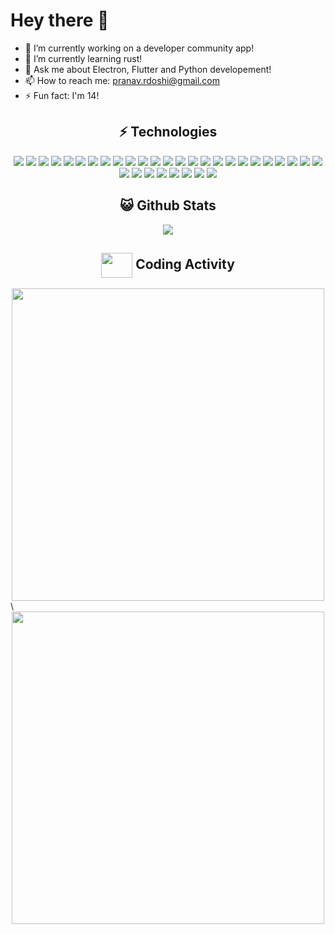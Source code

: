 # Hey there 👋

- 🔭 I’m currently working on a developer community app!
- 🌱 I’m currently learning rust!
- 💬 Ask me about Electron, Flutter and Python developement!
- 📫 How to reach me: pranav.rdoshi@gmail.com
- ⚡ Fun fact: I'm 14!

## <div align="center">⚡ Technologies</div>
  
<p align="center">
<img src="https://img.shields.io/badge/-python-black?style=flat-square&logo=python">
<img src="https://img.shields.io/badge/-Firebase-black?style=flat-square&logo=firebase">
<img src="https://img.shields.io/badge/-MongoDB-black?style=flat-square&logo=mongodb">
<img src="https://img.shields.io/badge/-flutter-black?style=flat-square&logo=flutter">
<img src="https://img.shields.io/badge/-dart-black?style=flat-square&logo=dart">
<img src="https://img.shields.io/badge/-Git-black?style=flat-square&logo=git">
<img src="https://img.shields.io/badge/-GitHub-black?style=flat-square&logo=github">
<img src="https://img.shields.io/badge/-Nodejs-black?style=flat-square&logo=Node.js">
<img src="https://img.shields.io/badge/-Electron-black?style=flat-square&logo=electron">
<img src="https://img.shields.io/badge/-HTML5-black?style=flat-square&logo=html5">
<img src="https://img.shields.io/badge/-CSS3-black?style=flat-square&logo=css3">
<img src="https://img.shields.io/badge/-Jquery-black?style=flat-square&logo=jquery">
<img src="https://img.shields.io/badge/-Bootstrap-black?style=flat-square&logo=bootstrap">
<img src="https://img.shields.io/badge/-TypeScript-black?style=flat-square&logo=typescript">
<img src="https://img.shields.io/badge/-React-black?style=flat-square&logo=react">
<img src="https://img.shields.io/badge/-React Native-black?style=flat-square&logo=react">
<img src="https://img.shields.io/badge/-Swift-black?style=flat-square&logo=swift">
<img src="https://img.shields.io/badge/-Xcode-black?style=flat-square&logo=Xcode">
<img src="https://img.shields.io/badge/-JSON-black?style=flat-square&logo=json">
<img src="https://img.shields.io/badge/-Discord-black?style=flat-square&logo=discord">
<img src="https://img.shields.io/badge/-Powershell-black?style=flat-square&logo=powershell">
<img src="https://img.shields.io/badge/-Flask-black?style=flat-square&logo=flask">
<img src="https://img.shields.io/badge/-Express-black?style=flat-square&logo=express">
<img src="https://img.shields.io/badge/-Unity-black?style=flat-square&logo=unity">
<img src="https://img.shields.io/badge/-Next.js-black?style=flat-square&logo=Next.js">
<img src="https://img.shields.io/badge/-Ionic-black?style=flat-square&logo=ionic">
<img src="https://img.shields.io/badge/-Angular-black?style=flat-square&logo=angular">
<img src="https://img.shields.io/badge/-Npm-black?style=flat-square&logo=npm">
<img src="https://img.shields.io/badge/-Yarn-black?style=flat-square&logo=yarn">
<img src="https://img.shields.io/badge/-C++-black?style=flat-square&logo=cplusplus">
<img src="https://img.shields.io/badge/-C sharp-black?style=flat-square">
<img src="https://img.shields.io/badge/-C-black?style=flat-square">
<img src="https://img.shields.io/badge/-Rust-black?style=flat-square&logo=rust">
</p>

## <div align="center">😺 Github Stats</div>

<div align="center">
  <img src="https://github-readme-stats.vercel.app/api?username=Cybernetic77&theme=radical&hide_title=true">
</div>

## <div align="center"><img align="center" height="40px" width="50px" src="https://img.icons8.com/nolan/64/activity-feed.png"/><span align="center"> Coding Activity</span></div>
<div align="center">
  <img width="500px" src="https://github-readme-stats.vercel.app/api/wakatime?username=Cybernetic77&theme=radical&hide_title=true" />
</div>\
<div align="center">
  <img width="500px" src="https://wakatime.com/share/@Cybernetic77/153edb00-f295-446b-be72-8b3652102b3e.svg">
</div>








